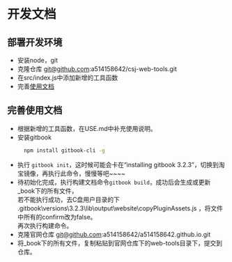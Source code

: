 # 开发文档

## 部署开发环境
- 安装node，git
- 克隆仓库 git@github.com:a514158642/csj-web-tools.git
- 在src/index.js中添加新增的工具函数
- 完善[使用文档](USE.md)


## 完善使用文档
- 根据新增的工具函数，在USE.md中补充使用说明。
- 安装gitbook
  ```bash
    npm install gitbook-cli -g
  ```
- 执行 `gitbook init`，这时候可能会卡在“installing gitbook 3.2.3”，切换到淘宝镜像，再执行此命令，慢慢等吧~~~~
- 待初始化完成，执行构建文档命令`gitbook build`，成功后会生成或更新_book下的所有文件，  
若不能执行成功，去C盘用户目录的下 .gitbook\versions\3.2.3\lib\output\website\copyPluginAssets.js ，将文件中所有的confirm改为false。  
再次执行构建命令。
- 克隆官网仓库 git@github.com:a514158642/a514158642.github.io.git
- 将_book下的所有文件，复制粘贴到官网仓库下的web-tools目录下，提交到仓库。